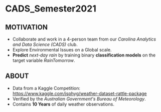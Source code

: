 # CADS_Semester2021

## MOTIVATION
- Collaborate and work in a 4-person team from our *Carolina Analytics and Data Science (CADS)* club.
- Explore Environmental Issues on a Global scale.
- **Predict** *next-day rain* by training binary **classification models** on the target variable *RainTomorrow*. 

## ABOUT
- Data from a Kaggle Competition: https://www.kaggle.com/jsphyg/weather-dataset-rattle-package
- Verified by the *Australian Government's Bureau of Meteorology*.
- Contains **10 Years** of daily weather observations.